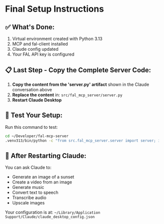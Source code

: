 # Final Setup Instructions

## ✅ What's Done:
1. Virtual environment created with Python 3.13
2. MCP and fal-client installed
3. Claude config updated
4. Your FAL API key is configured

## 📋 Last Step - Copy the Complete Server Code:

1. **Copy the content from the 'server.py' artifact** shown in the Claude conversation above
2. **Replace the content** in: `src/fal_mcp_server/server.py`
3. **Restart Claude Desktop**

## 🧪 Test Your Setup:

Run this command to test:
```bash
cd ~/Developer/fal-mcp-server
.venv313/bin/python -c "from src.fal_mcp_server.server import server; import asyncio; print(asyncio.run(server.list_tools()))"
```

## 🎨 After Restarting Claude:

You can ask Claude to:
- Generate an image of a sunset
- Create a video from an image
- Generate music
- Convert text to speech
- Transcribe audio
- Upscale images

Your configuration is at:
`~/Library/Application Support/Claude/claude_desktop_config.json`

